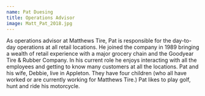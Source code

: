 ```yaml
---
name: Pat Duesing
title: Operations Advisor
image: Matt_Pat_2018.jpg
---
```


As operations advisor at Matthews Tire, Pat is responsible for the day-to-day operations at all retail locations. He joined the company in 1989 bringing a wealth of retail experience with a major grocery chain and the Goodyear Tire & Rubber Company. In his current role he enjoys interacting with all the employees and getting to know many customers at all the locations. Pat and his wife, Debbie, live in Appleton. They have four children (who all have worked or are currently working for Matthews Tire.) Pat likes to play golf, hunt and ride his motorcycle.
